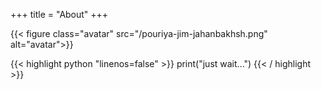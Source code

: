 +++
title = "About"
+++



{{< figure class="avatar" src="/pouriya-jim-jahanbakhsh.png" alt="avatar">}}

{{< highlight python "linenos=false" >}}
print("just wait...")
{{< / highlight >}}
